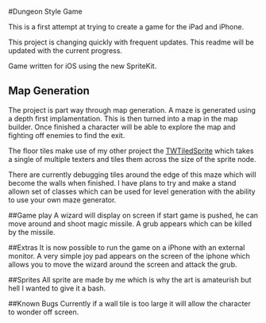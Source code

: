 #Dungeon Style Game

This is a first attempt at trying to create a game for the iPad and iPhone.

This project is changing quickly with frequent updates. This readme
will be updated with the current progress.

Game written for iOS using the new SpriteKit.

## Map Generation
The project is part way through map generation. A maze is generated
using a depth first implamentation. This is then turned into a map
in the map builder. Once finished a character will be able to explore
the map and fighting off enemies to find the exit.

The floor tiles make use of my other project the [TWTiledSprite](https://github.com/bloggertom/TWTiledSpriteNode)
which takes a single of multiple texters and tiles them across the
size of the sprite node.

There are currently debugging tiles around the edge of this maze which will
become the walls when finished. I have plans to try and make a stand allown
set of classes which can be used for level generation with the ability to use
your own maze generator.

##Game play
A wizard will display on screen if start game is pushed, he can move around
and shoot magic missile. A grub appears which can be killed by the missile.


##Extras
It is now possible to run the game on a iPhone with an external monitor. A
very simple joy pad appears on the screen of the iphone which allows you
to move the wizard around the screen and attack the grub.

##Sprites
All sprite are made by me which is why the art is amateurish but hell
I wanted to give it a bash.

##Known Bugs
Currently if a wall tile is too large it will allow the character to wonder off
screen.
